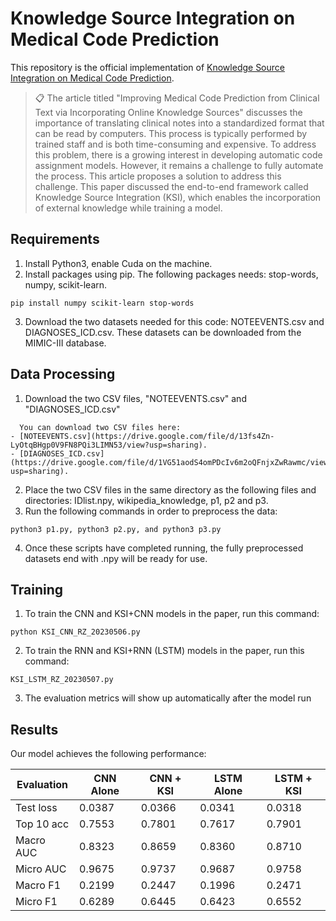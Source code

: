 # Knowledge Source Integration on Medical Code Prediction

This repository is the official implementation of [Knowledge Source Integration on Medical Code Prediction](https://dl.acm.org/doi/10.1145/3308558.3313485).

>📋  The article titled "Improving Medical Code Prediction from Clinical Text via Incorporating Online Knowledge Sources" discusses the importance of translating clinical notes into a standardized format that can be read by computers. This process is typically performed by trained staff and is both time-consuming and expensive. To address this problem, there is a growing interest in developing automatic code assignment models. However, it remains a challenge to fully automate the process. This article proposes a solution to address this challenge. This paper discussed the end-to-end framework called Knowledge Source Integration (KSI), which enables the incorporation of external knowledge while training a model. 


## Requirements

1. Install Python3, enable Cuda on the machine.  
2. Install packages using pip. The following packages needs: stop-words, numpy, scikit-learn. 
```setup
pip install numpy scikit-learn stop-words
```
3. Download the two datasets needed for this code: NOTEEVENTS.csv and DIAGNOSES_ICD.csv. These datasets can be downloaded from the MIMIC-III database.


## Data Processing

1. Download the two CSV files, "NOTEEVENTS.csv" and "DIAGNOSES_ICD.csv" 
```setup
  You can download two CSV files here:
- [NOTEEVENTS.csv](https://drive.google.com/file/d/13fs4Zn-LyOtqBHgp0V9FN8PQi3LIMN53/view?usp=sharing).
- [DIAGNOSES_ICD.csv](https://drive.google.com/file/d/1VG51aodS4omPDcIv6m2oQFnjxZwRawmc/view?usp=sharing).
```
2. Place the two CSV files in the same directory as the following files and directories: IDlist.npy, wikipedia_knowledge, p1, p2 and p3.
3. Run the following commands in order to preprocess the data: 
``` setup
python3 p1.py, python3 p2.py, and python3 p3.py  
```
4. Once these scripts have completed running, the fully preprocessed datasets end with .npy will be ready for use. 

## Training

1. To train the CNN and KSI+CNN models in the paper, run this command:
```train
python KSI_CNN_RZ_20230506.py
```
2. To train the RNN and KSI+RNN (LSTM) models in the paper, run this command:
```train
KSI_LSTM_RZ_20230507.py
```
3. The evaluation metrics will show up automatically after the model run

## Results

Our model achieves the following performance:

| Evaluation    | CNN Alone | CNN + KSI | LSTM Alone| LSTM + KSI|
| ------------- | --------- | --------- | --------- | --------- |
| Test loss     |  0.0387   |  0.0366   |  0.0341   |  0.0318   |
| Top 10 acc    |  0.7553   |  0.7801   |  0.7617   |  0.7901   |
| Macro AUC     |  0.8323   |  0.8659   |  0.8360   |  0.8710   |
| Micro AUC     |  0.9675   |  0.9737   |  0.9687   |  0.9758   |
| Macro F1      |  0.2199   |  0.2447   |  0.1996   |  0.2471   |
| Micro F1      |  0.6289   |  0.6445   |  0.6423   |  0.6552   |
